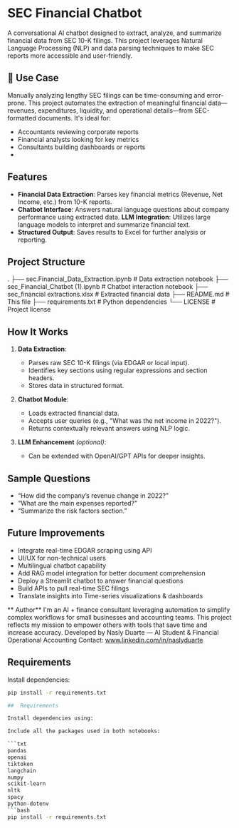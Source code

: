 # SEC Financial Chatbot 

A conversational AI chatbot designed to extract, analyze, and summarize financial data from SEC 10-K filings. This project leverages Natural Language Processing (NLP) and data parsing techniques to make SEC reports more accessible and user-friendly.

## 💼 Use Case

Manually analyzing lengthy SEC filings can be time-consuming and error-prone. This project automates the extraction of meaningful financial data—revenues, expenditures, liquidity, and operational details—from SEC-formatted documents. It's ideal for:
- Accountants reviewing corporate reports
- Financial analysts looking for key metrics
- Consultants building dashboards or reports
- 
##  Features

-  **Financial Data Extraction**: Parses key financial metrics (Revenue, Net Income, etc.) from 10-K reports.
-  **Chatbot Interface**: Answers natural language questions about company performance using extracted data.
   **LLM Integration**: Utilizes large language models to interpret and summarize financial text.
-  **Structured Output**: Saves results to Excel for further analysis or reporting.

##  Project Structure
.
├── sec.Financial_Data_Extraction.ipynb # Data extraction notebook
├── sec_Financial_Chatbot (1).ipynb # Chatbot interaction notebook
├── sec_financial extractions.xlsx # Extracted financial data
├── README.md # This file
├── requirements.txt # Python dependencies
└── LICENSE # Project license

##  How It Works

1. **Data Extraction**:
   - Parses raw SEC 10-K filings (via EDGAR or local input).
   - Identifies key sections using regular expressions and section headers.
   - Stores data in structured format.

2. **Chatbot Module**:
   - Loads extracted financial data.
   - Accepts user queries (e.g., "What was the net income in 2022?").
   - Returns contextually relevant answers using NLP logic.

3. **LLM Enhancement** *(optional)*:
   - Can be extended with OpenAI/GPT APIs for deeper insights.

##  Sample Questions

- “How did the company’s revenue change in 2022?”
- “What are the main expenses reported?”
- “Summarize the risk factors section.”

##  Future Improvements

- Integrate real-time EDGAR scraping using API
- UI/UX for non-technical users
- Multilingual chatbot capability
- Add RAG model integration for better document comprehension
- Deploy a Streamlit chatbot to answer financial questions
- Build APIs to pull real-time SEC filings
- Translate insights into Time-series visualizations & dashboards


** Author**
I'm an AI + finance consultant leveraging automation to simplify complex workflows for small businesses and accounting teams. This project reflects my mission to empower others with tools that save time and increase accuracy.
Developed by Nasly Duarte — AI Student & Financial Operational Accounting
Contact: www.linkedin.com/in/naslyduarte

##  Requirements

Install dependencies:

```bash
pip install -r requirements.txt

##  Requirements

Install dependencies using:

Include all the packages used in both notebooks:

```txt
pandas
openai
tiktoken
langchain
numpy
scikit-learn
nltk
spacy
python-dotenv
```bash
pip install -r requirements.txt


